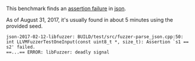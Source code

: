 This benchmark finds an [assertion failure](https://bugs.chromium.org/p/oss-fuzz/issues/detail?id=641) in [json](https://github.com/nlohmann/json).

As of August 31, 2017, it's usually found in about 5 minutes using the provided
seed.

```
json-2017-02-12-libfuzzer: BUILD/test/src/fuzzer-parse_json.cpp:50: int LLVMFuzzerTestOneInput(const uint8_t *, size_t): Assertion `s1 == s2' failed.
==...== ERROR: libFuzzer: deadly signal
```
